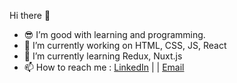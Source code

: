  Hi there 👋


- 😎 I’m good with learning and programming.
- 🔭 I’m currently working on HTML, CSS, JS, React
- 🌱 I’m currently learning Redux, Nuxt.js
- 📫 How to reach me :  [LinkedIn](linkedin.com/in/zahra-hojabri) | | [Email](zahra.hjri7272@gmail.com) 

